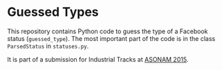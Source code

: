 # Guessed Types

This repository contains Python code to guess the type of a Facebook status
(`guessed_type`). The most important part of the code is in the class
`ParsedStatus` in `statuses.py`.

It is part of a submission for Industrial Tracks at [ASONAM 2015][asonam].

[asonam]: http://asonam.cpsc.ucalgary.ca/2015/
